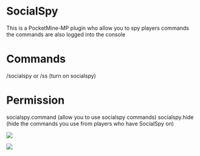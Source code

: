 # SocialSpy
This is a PocketMine-MP plugin who allow you to spy players commands the commands are also logged into the console

# Commands
/socialspy or /ss (turn on socialspy)

# Permission
socialspy.command (allow you to use socialspy commands)
socialspy.hide (hide the commands you use from players who have SocialSpy on)

[![](https://poggit.pmmp.io/shield.state/SocialSpy)](https://poggit.pmmp.io/p/SocialSpy)

[![](https://poggit.pmmp.io/shield.dl.total/SocialSpy)](https://poggit.pmmp.io/p/SocialSpy)
